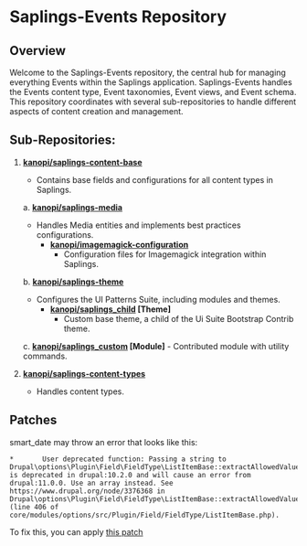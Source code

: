 # Saplings-Events Repository

## Overview

Welcome to the Saplings-Events repository, the central hub for managing everything Events within the Saplings application. Saplings-Events handles the Events content type, Event taxonomies, Event views, and Event schema. This repository coordinates with several sub-repositories to handle different aspects of content creation and management.

## Sub-Repositories:

1. **[kanopi/saplings-content-base](https://github.com/kanopi/saplings-content-base)**
   - Contains base fields and configurations for all content types in Saplings.

   a. **[kanopi/saplings-media](https://github.com/kanopi/saplings-media)**
      - Handles Media entities and implements best practices configurations.
         - **[kanopi/imagemagick-configuration](https://github.com/kanopi/imagemagick-configuration)**
            - Configuration files for Imagemagick integration within Saplings.

   b. **[kanopi/saplings-theme](https://github.com/kanopi/saplings-theme)**
      - Configures the UI Patterns Suite, including modules and themes.
         - **[kanopi/saplings_child](https://github.com/kanopi/saplings_child) [Theme]**
            - Custom base theme, a child of the Ui Suite Bootstrap Contrib theme.
              
   c. **[kanopi/saplings_custom](https://github.com/kanopi/saplings_custom) [Module]**
            - Contributed module with utility commands.

2. **[kanopi/saplings-content-types](https://github.com/kanopi/saplings-content-types)**
   - Handles content types.
  
## Patches

smart_date may throw an error that looks like this:
```
* 		User deprecated function: Passing a string to Drupal\options\Plugin\Field\FieldType\ListItemBase::extractAllowedValues() is deprecated in drupal:10.2.0 and will cause an error from drupal:11.0.0. Use an array instead. See https://www.drupal.org/node/3376368 in Drupal\options\Plugin\Field\FieldType\ListItemBase::extractAllowedValues() (line 406 of core/modules/options/src/Plugin/Field/FieldType/ListItemBase.php).
```
To fix this, you can apply [this patch](https://www.drupal.org/project/smart_date/issues/3409287)